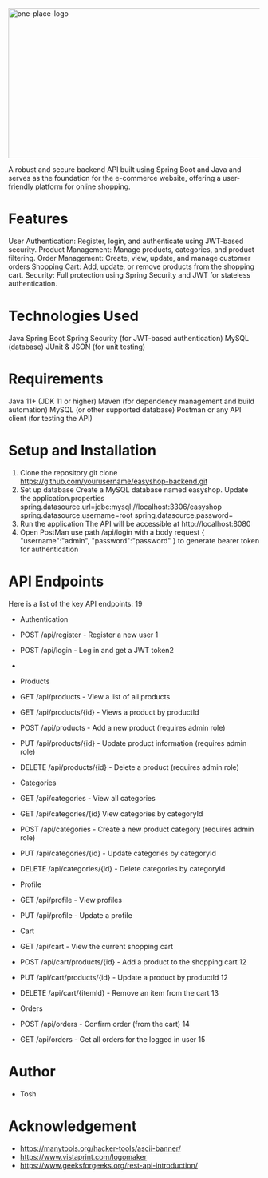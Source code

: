 <img width="900" alt="one-place-logo" src="https://github.com/user-attachments/assets/e5dd1d59-62d3-4feb-b2ac-cf8c0410ab97" height="300"/>

A robust and secure backend API built using Spring Boot and Java and serves as the foundation for the e-commerce website,
offering a user-friendly platform for online shopping.

# Features
User Authentication: Register, login, and authenticate using JWT-based security.
Product Management: Manage products, categories, and product filtering.
Order Management: Create, view, update, and manage customer orders 
Shopping Cart: Add, update, or remove products from the shopping cart.
Security: Full protection using Spring Security and JWT for stateless authentication.

# Technologies Used
Java 
Spring Boot 
Spring Security (for JWT-based authentication)
MySQL (database)
JUnit & JSON (for unit testing)

# Requirements
Java 11+ (JDK 11 or higher)
Maven (for dependency management and build automation)
MySQL (or other supported database)
Postman or any API client (for testing the API) 

# Setup and Installation
1. Clone the repository
   git clone https://github.com/yourusername/easyshop-backend.git
2. Set up database
   Create a MySQL database named easyshop.
   Update the application.properties 
   spring.datasource.url=jdbc:mysql://localhost:3306/easyshop
   spring.datasource.username=root
   spring.datasource.password= <yourpassword>
3. Run the application
The API will be accessible at http://localhost:8080
4. Open PostMan
   use path /api/login with a body request { "username":"admin", "password":"password" } to
   generate bearer token for authentication  

# API Endpoints
Here is a list of the key API endpoints:
19
- Authentication

- POST /api/register - Register a new user 1
- POST /api/login - Log in and get a JWT token2
- 
- Products

- GET /api/products - View a list of all products 
- GET /api/products/{id} - Views a product by productId
- POST /api/products - Add a new product (requires admin role) 
- PUT /api/products/{id} - Update product information (requires admin role) 
- DELETE /api/products/{id} - Delete a product (requires admin role) 

- Categories

- GET /api/categories - View all categories 
- GET /api/categories/{id} View categories by categoryId
- POST /api/categories - Create a new product category (requires admin role) 
- PUT /api/categories/{id} - Update categories by categoryId
- DELETE /api/categories/{id} - Delete categories by categoryId

- Profile
- GET /api/profile - View profiles
- PUT /api/profile - Update a profile 

- Cart

- GET /api/cart - View the current shopping cart 
- POST /api/cart/products/{id} - Add a product to the shopping cart 12
- PUT /api/cart/products/{id} - Update a product by productId  12
- DELETE /api/cart/{itemId} - Remove an item from the cart 13

- Orders

- POST /api/orders - Confirm order (from the cart) 14
- GET /api/orders - Get all orders for the logged in user 15

# Author 
- Tosh

# Acknowledgement 

- https://manytools.org/hacker-tools/ascii-banner/
- https://www.vistaprint.com/logomaker
- https://www.geeksforgeeks.org/rest-api-introduction/
